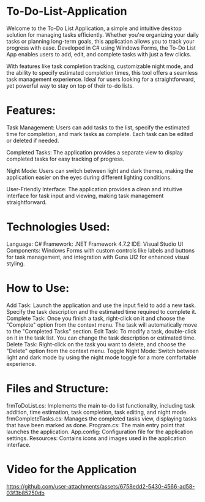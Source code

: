 # To-Do-List-Application
Welcome to the To-Do List Application, a simple and intuitive desktop solution for managing tasks efficiently. Whether you're organizing your daily tasks or planning long-term goals, this application allows you to track your progress with ease. Developed in C# using Windows Forms, the To-Do List App enables users to add, edit, and complete tasks with just a few clicks.

With features like task completion tracking, customizable night mode, and the ability to specify estimated completion times, this tool offers a seamless task management experience. Ideal for users looking for a straightforward, yet powerful way to stay on top of their to-do lists.

# Features:
Task Management: Users can add tasks to the list, specify the estimated time for completion, and mark tasks as complete. Each task can be edited or deleted if needed.

Completed Tasks: The application provides a separate view to display completed tasks for easy tracking of progress.

Night Mode: Users can switch between light and dark themes, making the application easier on the eyes during different lighting conditions.

User-Friendly Interface: The application provides a clean and intuitive interface for task input and viewing, making task management straightforward.
# Technologies Used:
Language: C#
Framework: .NET Framework 4.7.2
IDE: Visual Studio
UI Components: Windows Forms with custom controls like labels and buttons for task management, and integration with Guna UI2 for enhanced visual styling.
# How to Use:
Add Task: Launch the application and use the input field to add a new task. Specify the task description and the estimated time required to complete it.
Complete Task: Once you finish a task, right-click on it and choose the "Complete" option from the context menu. The task will automatically move to the "Completed Tasks" section.
Edit Task: To modify a task, double-click on it in the task list. You can change the task description or estimated time.
Delete Task: Right-click on the task you want to delete, and choose the "Delete" option from the context menu.
Toggle Night Mode: Switch between light and dark mode by using the night mode toggle for a more comfortable experience.
# Files and Structure:
frmToDoList.cs: Implements the main to-do list functionality, including task addition, time estimation, task completion, task editing, and night mode.
frmCompleteTasks.cs: Manages the completed tasks view, displaying tasks that have been marked as done.
Program.cs: The main entry point that launches the application.
App.config: Configuration file for the application settings.
Resources: Contains icons and images used in the application interface.

# Video for the Application

https://github.com/user-attachments/assets/6758edd2-5430-4566-ad58-03f3b85250db

